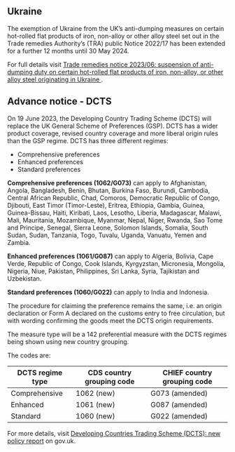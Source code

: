 ## Ukraine

The exemption of Ukraine from the UK’s anti-dumping measures on certain hot-rolled flat products of iron, non-alloy or other alloy steel set out in the Trade remedies Authority’s (TRA) public Notice 2022/17 has been extended for a further 12 months until 30 May 2024.

For full details visit [Trade remedies notice 2023/06: suspension of anti-dumping duty on certain hot-rolled flat products of iron, non-alloy, or other alloy steel originating in Ukraine ](https://www.gov.uk/government/publications/trade-remedies-notices-anti-dumping-duty-on-hot-rolled-iron-and-steel-products-from-brazil-iran-russia-and-ukraine/trade-remedies-notice-202306-suspension-of-anti-dumping-duty-on-certain-hot-rolled-flat-products-of-iron-non-alloy-or-other-alloy-steel-originatin).


## Advance notice - DCTS

On 19 June 2023, the Developing Country Trading Scheme (DCTS) will replace the UK General Scheme of Preferences (GSP). DCTS has a wider product coverage, revised country coverage and more liberal origin rules than the GSP regime. DCTS has three different regimes:

- Comprehensive preferences
- Enhanced preferences
- Standard preferences

**Comprehensive preferences (1062/G073)** can apply to Afghanistan, Angola, Bangladesh, Benin, Bhutan, Burkina Faso, Burundi, Cambodia, Central African Republic, Chad, Comoros, Democratic Republic of Congo, Djibouti, East Timor  (Timor-Leste), Eritrea, Ethiopia, Gambia, Guinea, Guinea-Bissau, Haiti, Kiribati, Laos, Lesotho, Liberia, Madagascar, Malawi, Mali, Mauritania, Mozambique, Myanmar, Nepal, Niger, Rwanda, Sao Tome and Principe, Senegal, Sierra Leone, Solomon Islands, Somalia, South Sudan, Sudan, Tanzania, Togo, Tuvalu, Uganda, Vanuatu, Yemen and Zambia. 

**Enhanced preferences (1061/G087)** can apply to Algeria, Bolivia, Cape Verde, Republic of Congo, Cook Islands, Kyrgyzstan, Micronesia, Mongolia, Nigeria, Niue, Pakistan, Philippines, Sri Lanka, Syria, Tajikistan and Uzbekistan. 

**Standard preferences (1060/G022)** can apply to India and Indonesia. 

The procedure for claiming the preference remains the same, i.e. an origin declaration or Form A declared on the customs entry to free circulation, but with wording confirming the goods meet the DCTS origin requirements.

The measure type will be a 142 preferential measure with the DCTS regimes being shown using new country grouping.

The codes are:

|DCTS regime type|CDS country grouping code|CHIEF country grouping code|
|-|-|-|
|Comprehensive|1062 (new)|G073 (amended)|
|Enhanced|1061 (new)|G087 (amended)|
|Standard|1060 (new)|G022 (amended)|

For more details, visit [Developing Countries Trading Scheme (DCTS): new policy report](https://www.gov.uk/government/publications/developing-countries-trading-scheme-dcts-new-policy-report) on gov.uk.
